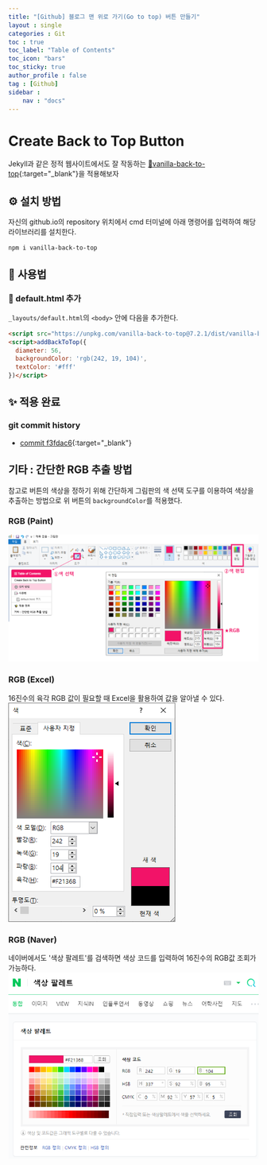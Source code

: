 ```yaml
---
title: "[Github] 블로그 맨 위로 가기(Go to top) 버튼 만들기"
layout : single
categories : Git
toc : true
toc_label: "Table of Contents"
toc_icon: "bars"
toc_sticky: true
author_profile : false
tag : [Github]
sidebar :
    nav : "docs"
---
```


# Create Back to Top Button
Jekyll과 같은 정적 웹사이트에서도 잘 작동하는 [🔗vanilla-back-to-top](https://github.com/vfeskov/vanilla-back-to-top){:target="_blank"}을 적용해보자

## ⚙️ 설치 방법
자신의 github.io의 repository 위치에서 cmd 터미널에 아래 명령어를 입력하여 해당 라이브러리를 설치한다.

```
npm i vanilla-back-to-top
```

## 📑 사용법
### 📃 default.html 추가
`_layouts/default.html`의 `<body>` 안에 다음을 추가한다.

```html
<script src="https://unpkg.com/vanilla-back-to-top@7.2.1/dist/vanilla-back-to-top.min.js"></script>
<script>addBackToTop({
  diameter: 56,
  backgroundColor: 'rgb(242, 19, 104)',
  textColor: '#fff'
})</script>
```

## ✨ 적용 완료

### git commit history
- [commit f3fdac6](https://github.com/seoyh1104/seoyh1104.github.io/commit/f3fdac6){:target="_blank"}

## 기타 : 간단한 RGB 추출 방법
참고로 버튼의 색상을 정하기 위해 간단하게 그림판의 색 선택 도구를 이용하여 색상을 추출하는 방법으로 위 버튼의 `backgroundColor`를 적용했다.

### RGB (Paint)
![images](/images/2022-11-04-create-back-to-top-button/rgb.png)

### RGB (Excel)
16진수의 육각 RGB 값이 필요할 때 Excel을 활용하여 값을 알아낼 수 있다.
![images](/images/2022-11-04-create-back-to-top-button/rgb-excel.png)

### RGB (Naver)
네이버에서도 '색상 팔레트'를 검색하면 색상 코드를 입력하여 16진수의 RGB값 조회가 가능하다.
![images](/images/2022-11-04-create-back-to-top-button/rgb-naver.png)